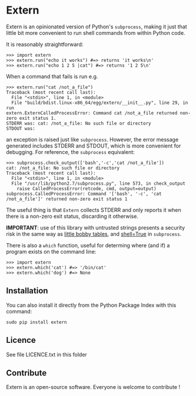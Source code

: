 Extern
=================

Extern is an opinionated version of Python's `subprocess`, making it just that little
bit more convenient to run shell commands from within Python code.

It is reasonably straightforward:
```
>>> import extern
>>> extern.run("echo it works") #=> returns 'it works\n'
>>> extern.run("echo 1 2 5 |cat") #=> returns '1 2 5\n'
```
When a command that fails is run e.g.
```
>>> extern.run("cat /not_a_file")
Traceback (most recent call last):
  File "<stdin>", line 1, in <module>
  File "build/bdist.linux-x86_64/egg/extern/__init__.py", line 29, in run
extern.ExternCalledProcessError: Command cat /not_a_file returned non-zero exit status 1.
STDERR was: cat: /not_a_file: No such file or directory
STDOUT was: 
```
an exception is raised just like `subprocess`. However, the error message
generated includes STDERR and STDOUT, which is more convenient for debugging. For reference, the `subprocess` equivalent:
```
>>> subprocess.check_output(['bash','-c','cat /not_a_file'])
cat: /not_a_file: No such file or directory
Traceback (most recent call last):
  File "<stdin>", line 1, in <module>
  File "/usr/lib/python2.7/subprocess.py", line 573, in check_output
    raise CalledProcessError(retcode, cmd, output=output)
subprocess.CalledProcessError: Command '['bash', '-c', 'cat /not_a_file']' returned non-zero exit status 1
```
The useful thing is that `Extern` collects STDERR and only reports it when there is a non-zero exit status, discarding it otherwise.

**IMPORTANT**: use of this library with untrusted strings presents a security risk in the same way as [little bobby tables](http://xkcd.com/327/), and [shell=True](https://docs.python.org/2/library/subprocess.html#frequently-used-arguments) in `subprocess`.

There is also a `which` function, useful for determing where (and if) a program
exists on the command line:
```
>>> import extern
>>> extern.which('cat') #=> '/bin/cat'
>>> extern.which('dog') #=> None
```


Installation
--------------
You can also install it directly from the Python Package Index with this command:
```
sudo pip install extern
```

Licence
--------
See file LICENCE.txt in this folder

Contribute
-----------
Extern is an open-source software. Everyone is welcome to contribute !
